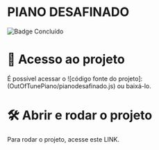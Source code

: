 <h1>PIANO DESAFINADO</h1>

![Badge Concluído](http://img.shields.io/static/v1?label=STATUS&message=CONCLUÍDO&color=GREEN&style=for-the-badge)

# 📁 Acesso ao projeto

É possível acessar o ![código fonte do projeto]: (OutOfTunePiano/pianodesafinado.js) ou baixá-lo.

# 🛠️ Abrir e rodar o projeto

Para rodar o projeto, acesse este LINK.
